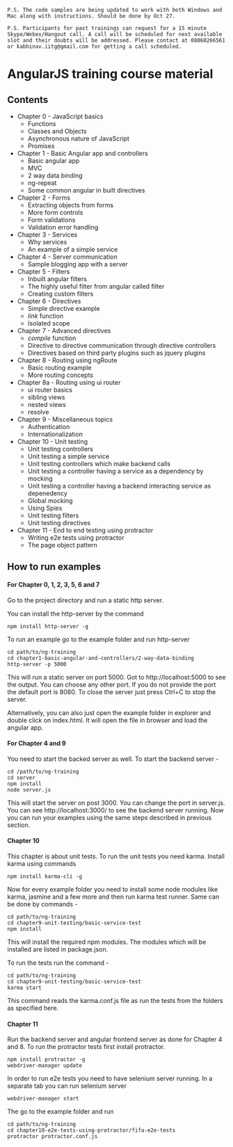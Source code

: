 `P.S. The code samples are being updated to work with both Windows and Mac along with instructions. Should be done by Oct 27.`

`P.S. Participants for past trainings can request for a 15 minute Skype/Webex/Hangout call. A call will be scheduled for next available slot and their doubts will be addressed. Please contact at 08860266561 or kabhinav.iitg@gmail.com for getting a call scheduled.`

# AngularJS training course material

## Contents

- Chapter 0 - JavaScript basics
	- Functions
	- Classes and Objects
	- Asynchronous nature of JavaScript
	- Promises
- Chapter 1 - Basic Angular app and controllers
	- Basic angular app
	- MVC
	- 2 way data binding
	- ng-repeat
	- Some common angular in built directives
- Chapter 2 - Forms
	- Extracting objects from forms
	- More form controls
	- Form validations
	- Validation error handling
- Chapter 3 - Services
	- Why services
	- An example of a simple service
- Chapter 4 - Server communication
	- Sample blogging app with a server
- Chapter 5 - Filters
	- Inbuilt angular filters
	- The highly useful filter from angular called filter
	- Creating custom filters
- Chapter 6 - Directives
	- Simple directive example
	- _link_ function
	- Isolated scope
- Chapter 7 - Advanced directives
	- _compile_ function
	- Directive to directive communication through directive controllers
	- Directives based on third party plugins such as jquery plugins
- Chapter 8 - Routing using ngRoute
	- Basic routing example
	- More routing concepts
- Chapter 8a - Routing using ui router
	- ui router basics
	- sibling views
	- nested views
	- resolve
- Chapter 9 - Miscellaneous topics
	- Authentication
	- Internationalization
- Chapter 10 - Unit testing
	- Unit testing controllers
	- Unit testing a simple service
	- Unit testing controllers which make backend calls
	- Unit testing a controller having a service as a dependency by mocking
	- Unit testing a controller having a backend interacting service as depenedency
	- Global mocking
	- Using Spies
	- Unit testing filters
	- Unit testing directives
- Chapter 11 - End to end testing using protractor
	- Writing e2e tests using protractor
	- The page object pattern

## How to run examples


#### For Chapter 0, 1, 2, 3, 5, 6 and 7
Go to the project directory and run a static http server.

You can install the http-server by the command

```
npm install http-server -g
```

To run an example go to the example folder and run http-server
```
cd path/to/ng-training
cd chapter1-basic-angular-and-controllers/2-way-data-binding
http-server -p 5000
```

This will run a static server on port 5000. Got to http://localhost:5000 to see the output. You can choose any other port. If you do not provide the port the default port is 8080. To close the server just press Ctrl+C to stop the server.

Alternatively, you can also just open the example folder in explorer and double click on index.html. It will open the file in browser and load the angular app.

#### For Chapter 4 and 9
You need to start the backed server as well. To start the backend server -
```
cd /path/to/ng-training
cd server
npm install 
node server.js
```

This will start the server on post 3000. You can change the port in server.js. You can see http://localhost:3000/ to see the backend server running. Now you can run your examples using the same steps described in previous section.

#### Chapter 10
This chapter is about unit tests. To run the unit tests you need karma. Install karma using commands

```
npm install karma-cli -g
```

Now for every example folder you need to install some node modules like karma, jasmine and a few more and then run karma test runner. Same can be done by commands -

```
cd path/to/ng-training
cd chapter9-unit-testing/basic-service-test
npm install
```

This will install the required npm modules. The modules which will be installed are listed in package.json.

To run the tests run the command -

```
cd path/to/ng-training
cd chapter9-unit-testing/basic-service-test
karma start
```

This command reads the karma.conf.js file as run the tests from the folders as specified here.

#### Chapter 11
Run the backend server and angular frontend server as done for Chapter 4 and 8. To run the protractor tests first install protractor.

```
npm install protractor -g
webdriver-manager update
```

In order to run e2e tests you need to have selenium server running. In a separate tab you can run selenium server

```
webdriver-manager start
```

The go to the example folder and run

```
cd path/to/ng-training
cd chapter10-e2e-tests-using-protractor/fifa-e2e-tests
protractor protractor.conf.js
```











